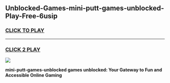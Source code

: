 
## Unblocked-Games-mini-putt-games-unblocked-Play-Free-6usip
<h3>
<a href="https://premium76.site?title=mini-putt-games-unblocked&ref=23A">CLICK TO PLAY</a></h3>
<hr>

<h3>
<a href="https://premium76.site?title=mini-putt-games-unblocked&ref=23A">CLICK 2 PLAY</a>
  
</h3>

<a href="https://premium76.site?title=mini-putt-games-unblocked&ref=23A"><img src="https://clearcache.store/games.png"></a>


**mini-putt-games-unblocked games unblocked: Your Gateway to Fun and Accessible Online Gaming**
